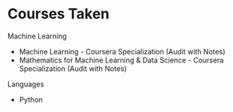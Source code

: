 # Courses Taken

Machine Learning
- Machine Learning - Coursera Specialization (Audit with Notes)
- Mathematics for Machine Learning & Data Science - Coursera Specialization (Audit with Notes)

Languages
 - Python

